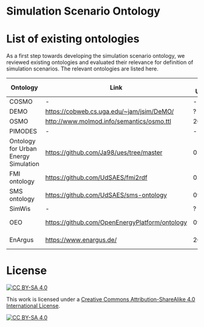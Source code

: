 # Simulation Scenario Ontology

# List of existing ontologies

As a first step towards developing the simulation scenario ontology, we reviewed existing ontologies and evaluated their relevance for definition of simulation scenarios.
The relevant ontologies are listed here.

| **Ontology**                         | **Link**                                       | **Last Update** | **Open Source** | **License**  | **Literature** |
| ------------------------------------ | ---------------------------------------------- | --------------- | --------------- | ------------ | -------------- |
| COSMO                                | -                                              | -               | No              | No           | [7]            |
| DEMO                                 | https://cobweb.cs.uga.edu/~jam/jsim/DeMO/      | ?               | Yes             | No           | [4]            |
| OSMO                                 | http://www.molmod.info/semantics/osmo.ttl      | 2020            | Yes             | LGPL 3       | [8]            |
| PIMODES                              | -                                              | -               | No              | No           | [9]            |
| Ontology for Urban Energy Simulation | https://github.com/Ja98/ues/tree/master        | 05/2023         | Yes             | No           |                |
| FMI ontology                         | https://github.com/UdSAES/fmi2rdf              | 02/2022         | Yes             | MIT          | [10], [11]     |
| SMS ontology                         | https://github.com/UdSAES/sms-ontology         | 09/2022         | Yes             | MIT          | [10], [11]     |
| SimWis                               | -                                              | ?               | No              | No           | [12]           |
| OEO                                  | https://github.com/OpenEnergyPlatform/ontology | 09/2024         | Yes             | CC0 1.0      | [3]            |
| EnArgus                              | https://www.enargus.de/                        | 2017            | Yes             | CC BY-SA 3.0 | [5]            |

# License
[![CC BY-SA 4.0][cc-by-sa-shield]][cc-by-sa]

This work is licensed under a
[Creative Commons Attribution-ShareAlike 4.0 International License][cc-by-sa].

[![CC BY-SA 4.0][cc-by-sa-image]][cc-by-sa]

[cc-by-sa]: http://creativecommons.org/licenses/by-sa/4.0/
[cc-by-sa-image]: https://licensebuttons.net/l/by-sa/4.0/88x31.png
[cc-by-sa-shield]: https://img.shields.io/badge/License-CC%20BY--SA%204.0-lightgrey.svg
